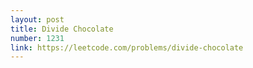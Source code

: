```yaml
---
layout: post
title: Divide Chocolate
number: 1231
link: https://leetcode.com/problems/divide-chocolate
---
```

